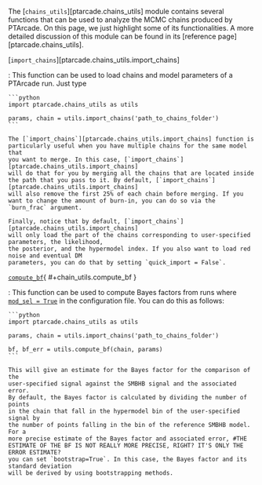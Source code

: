 The [`chains_utils`][ptarcade.chains_utils] module contains several functions 
that can be used to analyze the MCMC chains produced by PTArcade. On this page,
we just highlight some of its functionalities. A more detailed discussion of 
this module can be found in its [reference page][ptarcade.chains_utils].

[`import_chains`][ptarcade.chains_utils.import_chains]

:   This function can be used to load chains and model parameters of a PTArcade 
    run. Just type

    ```python
    import ptarcade.chains_utils as utils

    params, chain = utils.import_chains('path_to_chains_folder')
    ```

    The [`import_chains`][ptarcade.chains_utils.import_chains] function is 
    particularly useful when you have multiple chains for the same model that 
    you want to merge. In this case, [`import_chains`][ptarcade.chains_utils.import_chains]
    will do that for you by merging all the chains that are located inside
    the path that you pass to it. By default, [`import_chains`][ptarcade.chains_utils.import_chains]
    will also remove the first 25% of each chain before merging. If you
    want to change the amount of burn-in, you can do so via the `burn_frac` argument. 

    Finally, notice that by default, [`import_chains`][ptarcade.chains_utils.import_chains]
    will only load the part of the chains corresponding to user-specified parameters, the likelihood,
    the posterior, and the hypermodel index. If you also want to load red noise and eventual DM
    parameters, you can do that by setting `quick_import = False`. 
    


[`compute_bf`](#+chain_utils.compute_bf){ #+chain_utils.compute_bf }

:   This function can be used to compute Bayes factors from runs where [`mod_sel = True`][mod_sel]
    in the configuration file. You can do this as follows:

    ```python
    import ptarcade.chains_utils as utils

    params, chain = utils.import_chains('path_to_chains_folder')

    bf, bf_err = utils.compute_bf(chain, params)
    ```

    This will give an estimate for the Bayes factor for the comparison of the
    user-specified signal against the SMBHB signal and the associated error. 
    By default, the Bayes factor is calculated by dividing the number of points
    in the chain that fall in the hypermodel bin of the user-specified signal by
    the number of points falling in the bin of the reference SMBHB model. For a 
    more precise estimate of the Bayes factor and associated error, #THE ESTIMATE OF THE BF IS NOT REALLY MORE PRECISE, RIGHT? IT'S ONLY THE ERROR ESTIMATE?
    you can set `bootstrap=True`. In this case, the Bayes factor and its standard deviation
    will be derived by using bootstrapping methods.

[out]: ../outputs.md
[import]: ptarcade.chains_utils.import_chains
[mod_sel]: ../inputs/config.md#+config.mod_sel
